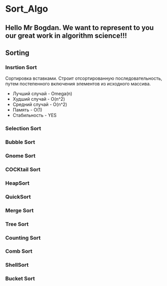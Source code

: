 # Sort_Algo

## Hello Mr Bogdan. We want to represent to you our great work in algorithm science!!!
## Sorting

### Insrtion Sort
Сортировка вставками. Строит отсортированную последовательность, путем постепенного включения элементов из исходного массива.

* Лучший случай - Omega(n)
* Худший случай - O(n^2)
* Средний случай - O(n^2)
* Память - O(1)
* Стабильность - YES
### Selection Sort

### Bubble Sort

### Gnome Sort

### COCKtail Sort

### HeapSort

### QuickSort

### Merge Sort

### Tree Sort

### Counting Sort

### Comb Sort

### ShellSort

### Bucket Sort
